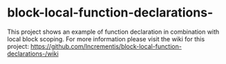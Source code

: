 # block-local-function-declarations-
This project shows an example of function declaration in combination with local block scoping.
For more information please visit the wiki for this project: 
https://github.com/Incrementis/block-local-function-declarations-/wiki
